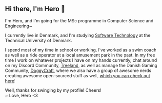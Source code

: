 ## Hi there, I'm Hero 👋

I'm Hero, and I'm going for the MSc programme in Computer Science and Engineering~

I currently live in Denmark, and I'm studying [Software Technology](https://www.dtu.dk/english/education/bachelor-beng-and-bsc-/beng/software-technology) at the Technical University of Denmark.

I spend most of my time in school or working. I've worked as a swim coach as well as a ride operator at a local amusement park in the past. In my free time I work on whatever projects I have on my hands currently, chat around on my Discord Community, [Treeland](https://discord.gg/PvFPEfd), as well as manage the Danish Gaming Community, [DoggyCraft](https://www.facebook.com/DoggyCraftDK/), where we also have a group of awesome nerds creating awesome open-sourced stuff as well, [which you can check out here](https://github.com/DoggyCraft)!

Well, thanks for swinging by my profile! Cheers!  
~ Love, Hero <3
